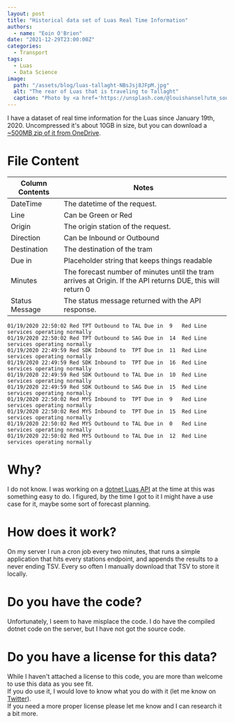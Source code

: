 ```yaml
---
layout: post
title: "Historical data set of Luas Real Time Information"
authors:
  - name: "Eoin O'Brien"
date: "2021-12-29T23:00:00Z"
categories:
  - Transport
tags:
  - Luas
  - Data Science
image:
  path: "/assets/blog/luas-tallaght-NBsJsj8JFpM.jpg"
  alt: "The rear of Luas that is traveling to Tallaght"
  caption: "Photo by <a href='https://unsplash.com/@louishansel?utm_source=unsplash&amp;utm_medium=referral&amp;utm_content=creditCopyText'>Louis Hansel</a> on <a href='https://unsplash.com/s/photos/tram-dublin?utm_source=unsplash&amp;utm_medium=referral&amp;utm_content=creditCopyText'>Unsplash</a>"
---
```


I have a dataset of real time information for the Luas since January 19th, 2020. Uncompressed it's about 10GB in size, but you can download a [~500MB zip of it from OneDrive](https://1drv.ms/u/s!Ao1lhPpLA9U7grp3-7uvVIv07BLmyQ?e=103HsN).

# File Content

| Column Contents | Notes                                                                                                       |
| --------------- | ----------------------------------------------------------------------------------------------------------- |
| DateTime        | The datetime of the request.                                                                                |
| Line            | Can be Green or Red                                                                                         |
| Origin          | The origin station of the request.                                                                          |
| Direction       | Can be Inbound or Outbound                                                                                  |
| Destination     | The destination of the tram                                                                                 |
| Due in          | Placeholder string that keeps things readable                                                               |
| Minutes         | The forecast number of minutes until the tram arrives at Origin. If the API returns DUE, this will return 0 |
| Status Message  | The status message returned with the API response.                                                          |

<span> </span>

```tsv caption="Content from the TSV"
01/19/2020 22:50:02	Red	TPT	Outbound to	TAL	Due in	9	Red Line services operating normally
01/19/2020 22:50:02	Red	TPT	Outbound to	SAG	Due in	14	Red Line services operating normally
01/19/2020 22:49:59	Red	SDK	Inbound to	TPT	Due in	11	Red Line services operating normally
01/19/2020 22:49:59	Red	SDK	Inbound to	TPT	Due in	16	Red Line services operating normally
01/19/2020 22:49:59	Red	SDK	Outbound to	TAL	Due in	10	Red Line services operating normally
01/19/2020 22:49:59	Red	SDK	Outbound to	SAG	Due in	15	Red Line services operating normally
01/19/2020 22:50:02	Red	MYS	Inbound to	TPT	Due in	9	Red Line services operating normally
01/19/2020 22:50:02	Red	MYS	Inbound to	TPT	Due in	15	Red Line services operating normally
01/19/2020 22:50:02	Red	MYS	Outbound to	TAL	Due in	0	Red Line services operating normally
01/19/2020 22:50:02	Red	MYS	Outbound to	TAL	Due in	12	Red Line services operating normally
```

# Why?

I do not know. I was working on a [dotnet Luas API](https://github.com/eoinobrien/luas-api-dotnet) at the time at this was something easy to do. I figured, by the time I got to it I might have a use case for it, maybe some sort of forecast planning.

# How does it work?

On my server I run a cron job every two minutes, that runs a simple application that hits every stations endpoint, and appends the results to a never ending TSV. Every so often I manually download that TSV to store it locally.

# Do you have the code?

Unfortunately, I seem to have misplace the code. I do have the compiled dotnet code on the server, but I have not got the source code.

# Do you have a license for this data?

While I haven't attached a license to this code, you are more than welcome to use this data as you see fit.  
If you do use it, I would love to know what you do with it (let me know on [Twitter](https://twitter.com/iameoinobrien)).  
If you need a more proper license please let me know and I can research it a bit more.
